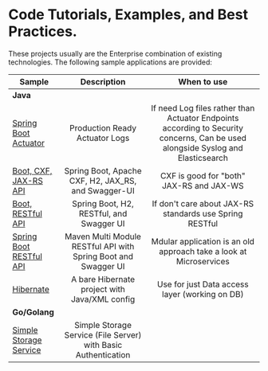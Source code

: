 # Code Tutorials, Examples, and Best Practices.
These projects usually are the Enterprise combination of existing technologies. The following sample applications are provided:
<table>
<thead>
<tr>
<th>Sample</th>
<th align="center">Description</th>
<th>When to use</th>
</tr>
</thead>
<tbody>
<tr>
<td colspan="3"><strong>Java</strong></td>
</tr>
<tr>
<td><a href="/java/spring-boot-actuator-logger">Spring Boot Actuator</a></td>
<td align="center">Production Ready Actuator Logs</td>
<td align="center">If need Log files rather than Actuator Endpoints according to Security concerns, Can be used alongside Syslog and Elasticsearch</td>
</tr>
<tr>
<td><a href="/java/spring-boot-cxf">Boot, CXF, JAX-RS API</a></td>
<td align="center">Spring Boot, Apache CXF, H2, JAX_RS, and Swagger-UI</td>
<td align="center">CXF is good for "both" JAX-RS and JAX-WS</td>
</tr>
<tr>
<td><a href="/java/spring-boot-restful">Boot, RESTful API</a></td>
<td align="center">Spring Boot, H2, RESTful, and Swagger UI</td>
<td align="center">If don't care about JAX-RS standards use Spring RESTful</td>
</tr>
<tr>
<td><a href="/java/spring-boot-maven-modules/spring-boot-restful">Spring Boot RESTful API</a></td>
<td align="center">Maven Multi Module RESTful API with Spring Boot and Swagger UI</td>
<td align="center">Mdular application is an old approach take a look at Microservices</td>
</tr>
<tr>
<td><a href="/java/hibernate">Hibernate</a></td>
<td align="center">A bare Hibernate project with Java/XML config</td>
<td align="center">Use for just Data access layer (working on DB)</td>
</tr>
<tr>
<td colspan="3"><strong>Go/Golang</strong></td>
</tr>
<tr>
<td><a href="/golang/storage-service">Simple Storage Service</a></td>
<td align="center">Simple Storage Service (File Server) with Basic Authentication</td>
</tr></tbody></table>